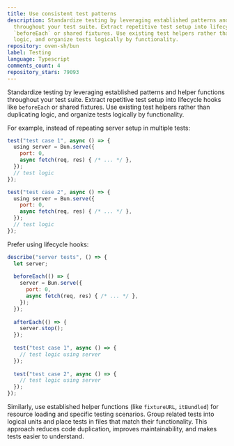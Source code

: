 ```yaml
---
title: Use consistent test patterns
description: Standardize testing by leveraging established patterns and helper functions
  throughout your test suite. Extract repetitive test setup into lifecycle hooks like
  `beforeEach` or shared fixtures. Use existing test helpers rather than duplicating
  logic, and organize tests logically by functionality.
repository: oven-sh/bun
label: Testing
language: Typescript
comments_count: 4
repository_stars: 79093
---
```


Standardize testing by leveraging established patterns and helper functions throughout your test suite. Extract repetitive test setup into lifecycle hooks like `beforeEach` or shared fixtures. Use existing test helpers rather than duplicating logic, and organize tests logically by functionality.

For example, instead of repeating server setup in multiple tests:

```javascript
test("test case 1", async () => {
  using server = Bun.serve({
    port: 0,
    async fetch(req, res) { /* ... */ },
  });
  // test logic
});

test("test case 2", async () => {
  using server = Bun.serve({
    port: 0,
    async fetch(req, res) { /* ... */ },
  });
  // test logic
});
```

Prefer using lifecycle hooks:

```javascript
describe("server tests", () => {
  let server;
  
  beforeEach(() => {
    server = Bun.serve({
      port: 0,
      async fetch(req, res) { /* ... */ },
    });
  });
  
  afterEach(() => {
    server.stop();
  });
  
  test("test case 1", async () => {
    // test logic using server
  });
  
  test("test case 2", async () => {
    // test logic using server
  });
});
```

Similarly, use established helper functions (like `fixtureURL`, `itBundled`) for resource loading and specific testing scenarios. Group related tests into logical units and place tests in files that match their functionality. This approach reduces code duplication, improves maintainability, and makes tests easier to understand.